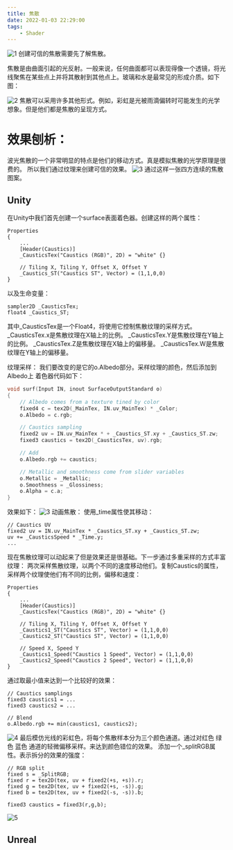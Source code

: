 ```yaml
---
title: 焦散
date: 2022-01-03 22:29:00
tags:
    - Shader
---
```

![1](/images/Render/Caustics/1.jpg)
创建可信的焦散需要先了解焦散。

焦散是由曲面引起的光反射。一般来说，任何曲面都可以表现得像一个透镜，将光线聚焦在某些点上并将其散射到其他点上。玻璃和水是最常见的形成介质。如下图：

![2](/images/Render/Caustics/2.jpg)
焦散可以采用许多其他形式。例如，彩虹是光被雨滴偏转时可能发生的光学想象。但是他们都是焦散的呈现方式。
# 效果刨析：
波光焦散的一个非常明显的特点是他们的移动方式。真是模拟焦散的光学原理是很费的。
所以我们通过纹理来创建可信的效果。
![3](/images/Render/Caustics/3.png)
通过这样一张四方连续的焦散图案。
## Unity
在Unity中我们首先创建一个surface表面着色器。创建这样的两个属性：
```Shader
Properties
{
    ...
    [Header(Caustics)]
    _CausticsTex("Caustics (RGB)", 2D) = "white" {}

    // Tiling X, Tiling Y, Offset X, Offset Y
    _Caustics_ST("Caustics ST", Vector) = (1,1,0,0)
}
```
以及生命变量：
```
sampler2D _CausticsTex;
float4 _Caustics_ST;
```
其中_CausticsTex是一个Float4，将使用它控制焦散纹理的采样方式。
_CausticsTex.x是焦散纹理在X轴上的比例。
_CausticsTex.Y是焦散纹理在Y轴上的比例。
_CausticsTex.Z是焦散纹理在X轴上的偏移量。
_CausticsTex.W是焦散纹理在Y轴上的偏移量。

纹理采样：
我们要改变的是它的o.Albedo部分。采样纹理的颜色，然后添加到Albedo上
着色器代码如下：
```c
void surf(Input IN, inout SurfaceOutputStandard o)
{
    // Albedo comes from a texture tined by color
    fixed4 c = tex2D(_MainTex, IN.uv_MainTex) * _Color;
    o.Albedo = c.rgb;

    // Caustics sampling
    fixed2 uv = IN.uv_MainTex * + _Caustics_ST.xy + _Caustics_ST.zw;
    fixed3 caustics = tex2D(_CausticsTex, uv).rgb;

    // Add
    o.Albedo.rgb += caustics;

    // Metallic and smoothness come from slider variables
    o.Metallic = _Metallic;
    o.Smoothness = _Glossiness;
    o.Alpha = c.a;
}
```
效果如下：
![3](/images/Render/Caustics/3.jpg)
动画焦散：
使用_time属性使其移动：
```
// Caustics UV
fixed2 uv = IN.uv_MainTex * _Caustics_ST.xy + _Caustics_ST.zw;
uv += _CausticsSpeed * _Time.y;
...
```
现在焦散纹理可以动起来了但是效果还是很基础。下一步通过多重采样的方式丰富纹理：
两次采样焦散纹理，以两个不同的速度移动他们。复制Caustics的属性，采样两个纹理使他们有不同的比例，偏移和速度：
```
Properties
{
    ...
    [Header(Caustics)]
    _CausticsTex("Caustics (RGB)", 2D) = "white" {}

    // Tiling X, Tiling Y, Offset X, Offset Y
    _Caustics1_ST("Caustics ST", Vector) = (1,1,0,0)
    _Caustics2_ST("Caustics ST", Vector) = (1,1,0,0)

    // Speed X, Speed Y
    _Caustics1_Speed("Caustics 1 Speed", Vector) = (1,1,0,0)
    _Caustics2_Speed("Caustics 2 Speed", Vector) = (1,1,0,0)
}
```
通过取最小值来达到一个比较好的效果：
```
// Caustics samplings
fixed3 caustics1 = ...
fixed3 caustics2 = ...

// Blend
o.Albedo.rgb += min(caustics1, caustics2);
```
![4](/images/Render/Caustics/4.jpg)
最后模仿光线的彩虹色，将每个焦散样本分为三个颜色通道。通过对红色 绿色 蓝色 通道的轻微偏移采样。来达到颜色错位的效果。
添加一个_splitRGB属性。表示拆分的效果的强度：
```
// RGB split
fixed s = _SplitRGB;
fixed r = tex2D(tex, uv + fixed2(+s, +s)).r;
fixed g = tex2D(tex, uv + fixed2(+s, -s)).g;
fixed b = tex2D(tex, uv + fixed2(-s, -s)).b;

fixed3 caustics = fixed3(r,g,b);
```
![5](/images/Render/Caustics/5.jpg)
## Unreal